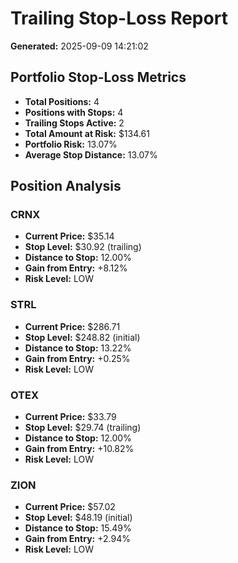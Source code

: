 # Trailing Stop-Loss Report

**Generated:** 2025-09-09 14:21:02

## Portfolio Stop-Loss Metrics

- **Total Positions:** 4
- **Positions with Stops:** 4
- **Trailing Stops Active:** 2
- **Total Amount at Risk:** $134.61
- **Portfolio Risk:** 13.07%
- **Average Stop Distance:** 13.07%

## Position Analysis

### CRNX
- **Current Price:** $35.14
- **Stop Level:** $30.92 (trailing)
- **Distance to Stop:** 12.00%
- **Gain from Entry:** +8.12%
- **Risk Level:** LOW

### STRL
- **Current Price:** $286.71
- **Stop Level:** $248.82 (initial)
- **Distance to Stop:** 13.22%
- **Gain from Entry:** +0.25%
- **Risk Level:** LOW

### OTEX
- **Current Price:** $33.79
- **Stop Level:** $29.74 (trailing)
- **Distance to Stop:** 12.00%
- **Gain from Entry:** +10.82%
- **Risk Level:** LOW

### ZION
- **Current Price:** $57.02
- **Stop Level:** $48.19 (initial)
- **Distance to Stop:** 15.49%
- **Gain from Entry:** +2.94%
- **Risk Level:** LOW

